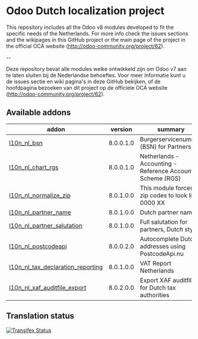 

Odoo Dutch localization project
===============================

This repository includes all the Odoo v8 modules developed to fit the specific needs of the Netherlands.
For more info check the issues sections and the wikipages in this GitHub project or the main page of the project in the official OCA website (http://odoo-community.org/project/62).

--

Deze repository bevat alle modules welke ontwikkeld zijn om Odoo v7 aan te laten sluiten bij de Nederlandse behoeftes. Voor meer informatie kunt u de issues sectie en wiki pagina's in deze GitHub bekijken, of de hoofdpagina bezoeken van dit project op de officiele OCA website (http://odoo-community.org/project/62). 

[//]: # (addons)

Available addons
----------------
addon | version | summary
--- | --- | ---
[l10n_nl_bsn](l10n_nl_bsn/) | 8.0.0.1.0 | Burgerservicenummer (BSN) for Partners
[l10n_nl_chart_rgs](l10n_nl_chart_rgs/) | 8.0.0.1.0 | Netherlands - Accounting - Reference Accounting Scheme (RGS)
[l10n_nl_normalize_zip](l10n_nl_normalize_zip/) | 8.0.1.0.0 | This module forces zip codes to look like 0000 XX
[l10n_nl_partner_name](l10n_nl_partner_name/) | 8.0.1.0.0 | Dutch partner names
[l10n_nl_partner_salutation](l10n_nl_partner_salutation/) | 8.0.1.0.0 | Full salutation for partners, Dutch style
[l10n_nl_postcodeapi](l10n_nl_postcodeapi/) | 8.0.0.2.0 | Autocomplete Dutch addresses using PostcodeApi.nu
[l10n_nl_tax_declaration_reporting](l10n_nl_tax_declaration_reporting/) | 8.0.1.0.0 | VAT Report Netherlands
[l10n_nl_xaf_auditfile_export](l10n_nl_xaf_auditfile_export/) | 8.0.2.0.0 | Export XAF auditfiles for Dutch tax authorities

[//]: # (end addons)

Translation status
------------------

[![Transifex Status](https://www.transifex.com/projects/p/OCA-l10n-netherlands-8-0/chart/image_png)](https://www.transifex.com/projects/p/OCA-l10n-netherlands-8-0)
